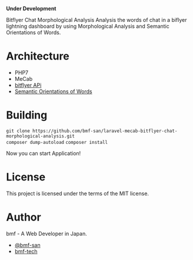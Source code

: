 **Under Development**

Bitflyer Chat Morphological Analysis
Analysis the words of chat in a biflyer lightning dashboard by using Morphological Analysis and Semantic Orientations of Words.

# Architecture
* PHP7
* MeCab
* [bitflyer APi](https://bitflyer.jp/ja/api)
* [Semantic Orientations of Words](http://www.lr.pi.titech.ac.jp/~takamura/pndic_ja.html)    

# Building
`git clone https://github.com/bmf-san/laravel-mecab-bitflyer-chat-morphological-analysis.git`  
`composer dump-autoload`
`composer install`  

Now you can start Application!

# License
This project is licensed under the terms of the MIT license.

# Author
bmf - A Web Developer in Japan.
* [@bmf-san](https://twitter.com/bmf_san)
* [bmf-tech](http://bmf-tech.com/)
